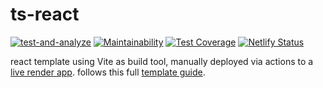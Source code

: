 # ts-react

[![test-and-analyze](https://github.com/mkvlrn/ts-react/actions/workflows/test-and-analyze.yml/badge.svg)](https://github.com/mkvlrn/ts-react/actions/workflows/test-and-analyze.yml) [![Maintainability](https://api.codeclimate.com/v1/badges/4f3c7916be2ba90788d8/maintainability)](https://codeclimate.com/github/mkvlrn/ts-react/maintainability) [![Test Coverage](https://api.codeclimate.com/v1/badges/4f3c7916be2ba90788d8/test_coverage)](https://codeclimate.com/github/mkvlrn/ts-react/test_coverage) [![Netlify Status](https://api.netlify.com/api/v1/badges/6742614e-2ecc-45db-8c24-33d3ef256571/deploy-status)](https://app.netlify.com/sites/react-typescript-template-mkvlrn/deploys)

react template using Vite as build tool, manually deployed via actions to a [live render app](https://template-ts-react.onrender.com/). follows this full [template guide](https://github.com/mkvlrn/typescript-templates).

